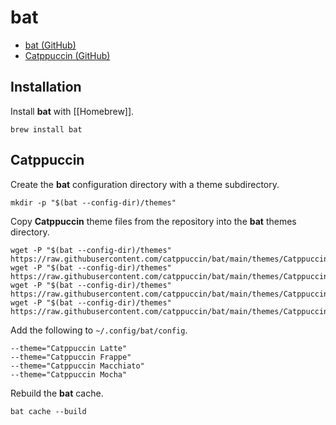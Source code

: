 # bat

- [bat (GitHub)](https://github.com/sharkdp/bat)
- [Catppuccin (GitHub)](https://github.com/catppuccin/bat)
## Installation

Install **bat** with [[Homebrew]].

```shell
brew install bat
```

## Catppuccin

Create the **bat** configuration directory with a theme subdirectory.

```shell
mkdir -p "$(bat --config-dir)/themes"
```

Copy **Catppuccin** theme files from the repository into the **bat** themes directory.

```shell
wget -P "$(bat --config-dir)/themes" https://raw.githubusercontent.com/catppuccin/bat/main/themes/Catppuccin%20Latte.tmTheme
wget -P "$(bat --config-dir)/themes" https://raw.githubusercontent.com/catppuccin/bat/main/themes/Catppuccin%20Frappe.tmTheme
wget -P "$(bat --config-dir)/themes" https://raw.githubusercontent.com/catppuccin/bat/main/themes/Catppuccin%20Macchiato.tmTheme
wget -P "$(bat --config-dir)/themes" https://raw.githubusercontent.com/catppuccin/bat/main/themes/Catppuccin%20Mocha.tmTheme
```

Add the following to `~/.config/bat/config`.

```shell
--theme="Catppuccin Latte"
--theme="Catppuccin Frappe"
--theme="Catppuccin Macchiato"
--theme="Catppuccin Mocha"
```

Rebuild the **bat** cache.

```shell
bat cache --build
```
